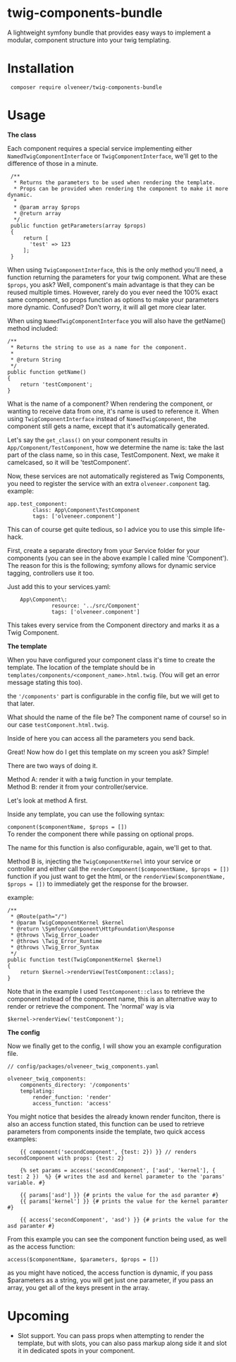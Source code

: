 # twig-components-bundle
A lightweight symfony bundle that provides easy ways to implement a modular, component structure into your twig templating.

# Installation
     composer require olveneer/twig-components-bundle
     
# Usage
**The class**

Each component requires a special service implementing either `NamedTwigComponentInterface` or `TwigComponentInterface`, 
we'll get to the difference of those in a minute.

     /**
      * Returns the parameters to be used when rendering the template.
      * Props can be provided when rendering the component to make it more dynamic.
      *
      * @param array $props
      * @return array
      */
     public function getParameters(array $props)
     {
         return [
           'test' => 123
         ];
     }

When using `TwigComponentInterface`, this is the only method you'll need, 
a function returning the parameters for your twig component. What are these `$props`, you ask? Well, component's main advantage is that they can be reused multiple times. However, rarely do you ever need the 100% exact same component, so props function as options to make your parameters more dynamic. Confused? Don't worry, it will all get more clear later.

When using `NamedTwigComponentInterface` you will also have the getName() method included:

    /**
     * Returns the string to use as a name for the component.
     *
     * @return String
     */
    public function getName()
    {
        return 'testComponent';
    }

What is the name of a component? When rendering the component, or wanting to receive data from one, it's name is used
to reference it. When using `TwigComponentInterface` instead of `NamedTwigComponent`, the component still gets a name, except that it's automatically generated.

Let's say the `get_class()` on your component results in `App/Component/TestComponent`, how we determine the name is:
take the last part of the class name, so in this case, TestComponent. Next, we make it camelcased, so it will be
'testComponent'.

Now, these services are not automatically registered as Twig Components, you need to register the service with an extra
`olveneer.component` tag. example:

    app.test_component:
            class: App\Component\TestComponent
            tags: ['olveneer.component']

This can of course get quite tedious, so I advice you to use this simple life-hack.

First, create a separate directory from your Service folder for your components (you can see in the above example I
 called mine 'Component'). The reason for this is the following; symfony allows for dynamic service tagging, 
 controllers use it too.
 
 Just add this to your services.yaml:
 
        App\Component\:
                  resource: '../src/Component'
                  tags: ['olveneer.component']
 
 This takes every service from the Component directory and marks it as a Twig Component.
 
 **The template**

When you have configured your component class it's time to create the template. The location of the template should be
in `templates/components/<component_name>.html.twig`. (You will get an error message stating this too).

the `'/components'` part is configurable in the config file, but we will get to that later.

What should the name of the file be? The component name of course! so in our case `testComponent.html.twig`.

Inside of here you can access all the parameters you send back.

Great! Now how do I get this template on my screen you ask? Simple!

There are two ways of doing it.

Method A: render it with a twig function in your template. <br>
Method B: render it from your controller/service.

Let's look at method A first.

Inside any template, you can use the following syntax:

`component($componentName, $props = [])` <br>
To render the component there while passing on optional props.

The name for this function is also configurable, again, we'll get to that.

Method B is, injecting the `TwigComponentKernel` into your service or controller and either call the 
`renderComponent($componentName, $props = [])` function if you just want to get the html, or the 
`renderView($componentName, $props = [])` to immediately get the response for the browser.

example:

    /**
     * @Route(path="/")
     * @param TwigComponentKernel $kernel
     * @return \Symfony\Component\HttpFoundation\Response
     * @throws \Twig_Error_Loader
     * @throws \Twig_Error_Runtime
     * @throws \Twig_Error_Syntax
     */
    public function test(TwigComponentKernel $kernel)
    {
        return $kernel->renderView(TestComponent::class);
    }
    
Note that in the example I used `TestComponent::class` to retrieve the component instead of the component name, this is
an alternative way to render or retrieve the component. The 'normal' way is via

`$kernel->renderView('testComponent');`

**The config**

Now we finally get to the config, I will show you an example configuration file. <br>
    
    // config/packages/olveneer_twig_components.yaml
    
    olveneer_twig_components:
        components_directory: '/components'
        templating:
            render_function: 'render'
            access_function: 'access'

You might notice that besides the already known render funciton, there is also an access function stated, this 
function can be used to retrieve parameters from components inside the template, two quick access examples:

        {{ component('secondComponent', {test: 2}) }} // renders secondComponent with props: {test: 2}
        
        {% set params = access('secondComponent', ['asd', 'kernel'], { test: 2 })  %} {# writes the asd and kernel parameter to the 'params' variable. #}
        
        {{ params['asd'] }} {# prints the value for the asd paramter #}
        {{ params['kernel'] }} {# prints the value for the kernel paramter #}
        
        {{ access('secondComponent', 'asd') }} {# prints the value for the asd paramter #}
        
From this example you can see the component function being used, as well as the access function:

`access($componentName, $parameters, $props = [])`

as you might have noticed, the access function is dynamic, if you pass $parameters as a string, you will get just one
parameter, if you pass an array, you get all of the keys present in the array.
            
# Upcoming
* Slot support. You can pass props when attempting to render the template, but with slots, you can also pass markup along side it and slot it in dedicated spots in your component.



